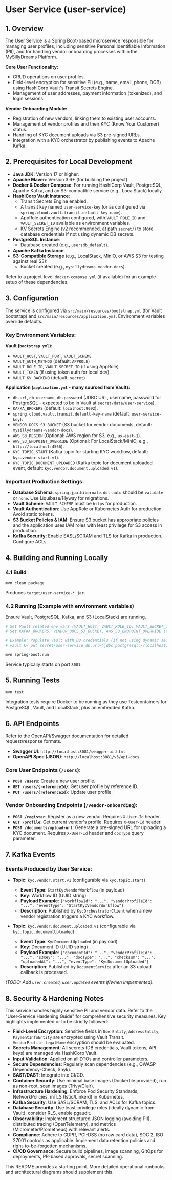 # User Service (user-service)

## 1. Overview

The User Service is a Spring Boot-based microservice responsible for managing user profiles, including sensitive Personal Identifiable Information (PII), and for handling vendor onboarding processes within the MySillyDreams Platform.

**Core User Functionality:**
- CRUD operations on user profiles.
- Field-level encryption for sensitive PII (e.g., name, email, phone, DOB) using HashiCorp Vault's Transit Secrets Engine.
- Management of user addresses, payment information (tokenized), and login sessions.

**Vendor Onboarding Module:**
- Registration of new vendors, linking them to existing user accounts.
- Management of vendor profiles and their KYC (Know Your Customer) status.
- Handling of KYC document uploads via S3 pre-signed URLs.
- Integration with a KYC orchestrator by publishing events to Apache Kafka.

## 2. Prerequisites for Local Development

- **Java JDK**: Version 17 or higher.
- **Apache Maven**: Version 3.6+ (for building the project).
- **Docker & Docker Compose**: For running HashiCorp Vault, PostgreSQL, Apache Kafka, and an S3-compatible service (e.g., LocalStack) locally.
- **HashiCorp Vault Instance**:
    - Transit Secrets Engine enabled.
    - A transit key named `user-service-key` (or as configured via `spring.cloud.vault.transit.default-key-name`).
    - AppRole authentication configured, with `VAULT_ROLE_ID` and `VAULT_SECRET_ID` available as environment variables.
    - KV Secrets Engine (v2 recommended, at path `secret/`) to store database credentials if not using dynamic DB secrets.
- **PostgreSQL Instance**:
    - Database created (e.g., `usersdb_default`).
- **Apache Kafka Instance**.
- **S3-Compatible Storage** (e.g., LocalStack, MinIO, or AWS S3 for testing against real S3):
    - Bucket created (e.g., `mysillydreams-vendor-docs`).

Refer to a project-level `docker-compose.yml` (if available) for an example setup of these dependencies.

## 3. Configuration

The service is configured via `src/main/resources/bootstrap.yml` (for Vault bootstrap) and `src/main/resources/application.yml`. Environment variables override defaults.

### Key Environment Variables:

**Vault (`bootstrap.yml`):**
- `VAULT_HOST`, `VAULT_PORT`, `VAULT_SCHEME`
- `VAULT_AUTH_METHOD` (default: `APPROLE`)
- `VAULT_ROLE_ID`, `VAULT_SECRET_ID` (if using AppRole)
- `VAULT_TOKEN` (if using token auth for local dev)
- `VAULT_KV_BACKEND` (default: `secret`)

**Application (`application.yml` - many sourced from Vault):**
- `db.url`, `db.username`, `db.password` (JDBC URL, username, password for PostgreSQL - expected to be in Vault at `secret/data/user-service`).
- `KAFKA_BROKERS` (default: `localhost:9092`).
- `spring.cloud.vault.transit.default-key-name` (default: `user-service-key`).
- `VENDOR_DOCS_S3_BUCKET` (S3 bucket for vendor documents, default: `mysillydreams-vendor-docs`).
- `AWS_S3_REGION` (Optional: AWS region for S3, e.g., `us-east-1`).
- `AWS_S3_ENDPOINT_OVERRIDE` (Optional: For LocalStack/MinIO, e.g., `http://localhost:4566`).
- `KYC_TOPIC_START` (Kafka topic for starting KYC workflow, default: `kyc.vendor.start.v1`).
- `KYC_TOPIC_DOCUMENT_UPLOADED` (Kafka topic for document uploaded event, default: `kyc.vendor.document.uploaded.v1`).

### Important Production Settings:
- **Database Schema**: `spring.jpa.hibernate.ddl-auto` should be `validate` or `none`. Use Liquibase/Flyway for migrations.
- **Vault Scheme**: `VAULT_SCHEME` must be `https` for production.
- **Vault Authentication**: Use AppRole or Kubernetes Auth for production. Avoid static tokens.
- **S3 Bucket Policies & IAM**: Ensure S3 bucket has appropriate policies and the application uses IAM roles with least privilege for S3 access in production.
- **Kafka Security**: Enable SASL/SCRAM and TLS for Kafka in production. Configure ACLs.

## 4. Building and Running Locally

### 4.1 Build
```bash
mvn clean package
```
Produces `target/user-service-*.jar`.

### 4.2 Running (Example with environment variables)
Ensure Vault, PostgreSQL, Kafka, and S3 (LocalStack) are running.
```bash
# Set Vault related env vars (VAULT_HOST, VAULT_ROLE_ID, VAULT_SECRET_ID, etc.)
# Set KAFKA_BROKERS, VENDOR_DOCS_S3_BUCKET, AWS_S3_ENDPOINT_OVERRIDE (for LocalStack) etc.

# Example: Populate Vault with DB credentials (if not using dynamic secrets)
# vault kv put secret/user-service db.url="jdbc:postgresql://localhost:5432/usersdb_default" db.username="user_default" db.password="pass_default"

mvn spring-boot:run
```
Service typically starts on port `8081`.

## 5. Running Tests
```bash
mvn test
```
Integration tests require Docker to be running as they use Testcontainers for PostgreSQL, Vault, and LocalStack, plus an embedded Kafka.

## 6. API Endpoints

Refer to the OpenAPI/Swagger documentation for detailed request/response formats.
- **Swagger UI**: `http://localhost:8081/swagger-ui.html`
- **OpenAPI Spec (JSON)**: `http://localhost:8081/v3/api-docs`

### Core User Endpoints (`/users`):
- **`POST /users`**: Create a new user profile.
- **`GET /users/{referenceId}`**: Get user profile by reference ID.
- **`PUT /users/{referenceId}`**: Update user profile.

### Vendor Onboarding Endpoints (`/vendor-onboarding`):
- **`POST /register`**: Register as a new vendor. Requires `X-User-Id` header.
- **`GET /profile`**: Get current vendor's profile. Requires `X-User-Id` header.
- **`POST /documents/upload-url`**: Generate a pre-signed URL for uploading a KYC document. Requires `X-User-Id` header and `docType` query parameter.

## 7. Kafka Events

### Events Produced by User Service:
- **Topic**: `kyc.vendor.start.v1` (configurable via `kyc.topic.start`)
    - **Event Type**: `StartKycVendorWorkflow` (in payload)
    - **Key**: Workflow ID (UUID string)
    - **Payload Example**: `{"workflowId": "...", "vendorProfileId": "...", "eventType": "StartKycVendorWorkflow"}`
    - **Description**: Published by `KycOrchestratorClient` when a new vendor registration triggers a KYC workflow.

- **Topic**: `kyc.vendor.document.uploaded.v1` (configurable via `kyc.topic.documentUploaded`)
    - **Event Type**: `KycDocumentUploaded` (in payload)
    - **Key**: Document ID (UUID string)
    - **Payload Example**: `{"documentId": "...", "vendorProfileId": "...", "s3Key": "...", "docType": "...", "checksum": "...", "uploadedAt": "...", "eventType": "KycDocumentUploaded"}`
    - **Description**: Published by `DocumentService` after an S3 upload callback is processed.

*(TODO: Add `user.created`, `user.updated` events if/when implemented).*

## 8. Security & Hardening Notes

This service handles highly sensitive PII and vendor data. Refer to the "User-Service Hardening Guide" for comprehensive security measures. Key highlights implemented or to be strictly followed:
- **Field-Level Encryption**: Sensitive fields in `UserEntity`, `AddressEntity`, `PaymentInfoEntity` are encrypted using Vault Transit. `VendorProfile.legalName` encryption should be evaluated.
- **Secrets Management**: All secrets (DB credentials, Vault tokens, API keys) are managed via HashiCorp Vault.
- **Input Validation**: Applied on all DTOs and controller parameters.
- **Secure Dependencies**: Regularly scan dependencies (e.g., OWASP Dependency-Check, Snyk).
- **SAST/DAST**: Integrate into CI/CD.
- **Container Security**: Use minimal base images (Dockerfile provided), run as non-root, scan images (Trivy/Clair).
- **Infrastructure Hardening**: Enforce Pod Security Standards, NetworkPolicies, mTLS (Istio/Linkerd) in Kubernetes.
- **Kafka Security**: Use SASL/SCRAM, TLS, and ACLs for Kafka topics.
- **Database Security**: Use least-privilege roles (ideally dynamic from Vault), consider RLS, enable pgaudit.
- **Observability**: Implement structured JSON logging (avoiding PII), distributed tracing (OpenTelemetry), and metrics (Micrometer/Prometheus) with relevant alerts.
- **Compliance**: Adhere to GDPR, PCI-DSS (no raw card data), SOC 2, ISO 27001 controls as applicable. Implement data retention policies and right-to-be-forgotten mechanisms.
- **CI/CD Governance**: Secure build pipelines, image scanning, GitOps for deployments, PR-based approvals, secret scanning.

This README provides a starting point. More detailed operational runbooks and architectural diagrams should supplement this.
```
